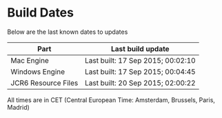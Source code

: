 # Build Dates

Below are the last known dates to updates

Part | Last build update
-----|-----
Mac Engine | Last built: 17 Sep 2015; 00:02:10
Windows Engine | Last built: 17 Sep 2015; 00:04:45
JCR6 Resource Files | Last built: 20 Sep 2015; 02:00:22
All times are in CET (Central European Time: Amsterdam, Brussels, Paris, Madrid)



